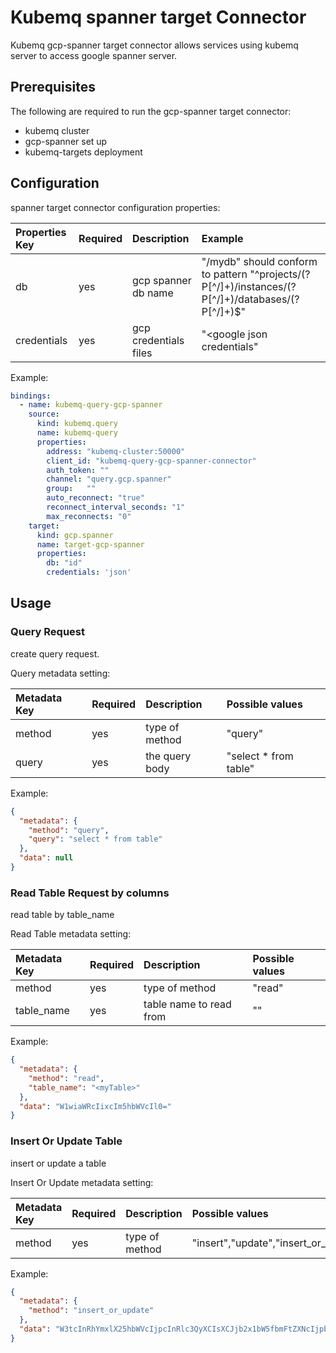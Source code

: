 # Kubemq spanner target Connector

Kubemq gcp-spanner target connector allows services using kubemq server to access google spanner server.

## Prerequisites
The following are required to run the gcp-spanner target connector:

- kubemq cluster
- gcp-spanner set up
- kubemq-targets deployment

## Configuration

spanner target connector configuration properties:

| Properties Key | Required | Description                                | Example                         |
|:---------------|:---------|:-------------------------------------------|:--------------------------------|
| db             | yes      | gcp spanner db name                        | "<googleurl>/mydb"  should conform to pattern "^projects/(?P<project>[^/]+)/instances/(?P<instance>[^/]+)/databases/(?P<database>[^/]+)$"            |
| credentials    | yes      | gcp credentials files                      | "<google json credentials"      |

Example:

```yaml
bindings:
  - name: kubemq-query-gcp-spanner
    source:
      kind: kubemq.query
      name: kubemq-query
      properties:
        address: "kubemq-cluster:50000"
        client_id: "kubemq-query-gcp-spanner-connector"
        auth_token: ""
        channel: "query.gcp.spanner"
        group:   ""
        auto_reconnect: "true"
        reconnect_interval_seconds: "1"
        max_reconnects: "0"
    target:
      kind: gcp.spanner
      name: target-gcp-spanner
      properties:
        db: "id"
        credentials: 'json'

```

## Usage

### Query Request

create query request.

Query metadata setting:

| Metadata Key | Required | Description                  | Possible values       |
|:-------------|:---------|:-----------------------------|:----------------------|
| method       | yes      | type of method               | "query"               |
| query        | yes      | the query body               | "select * from table" |


Example:

```json
{
  "metadata": {
    "method": "query",
    "query": "select * from table"
  },
  "data": null
}
```


### Read Table Request by columns

read table by table_name

Read Table metadata setting:

| Metadata Key | Required | Description               | Possible values                         |
|:-------------|:---------|:--------------------------|:----------------------------------------|
| method       | yes      | type of method            | "read"                                  |
| table_name   | yes      | table name to read from   | "<your data set ID>"                    |


Example:

```json
{
  "metadata": {
    "method": "read",
    "table_name": "<myTable>"
  },
  "data": "W1wiaWRcIixcIm5hbWVcIl0="
}
```

### Insert Or Update Table

insert or update a table

Insert Or Update metadata setting:

| Metadata Key | Required | Description                     | Possible values                         |
|:-------------|:---------|:--------------------------------|:----------------------------------------|
| method       | yes      | type of method                  | "insert","update","insert_or_update"    |


Example:

```json
{
  "metadata": {
    "method": "insert_or_update"
  },
  "data": "W3tcInRhYmxlX25hbWVcIjpcInRlc3QyXCIsXCJjb2x1bW5fbmFtZXNcIjpbXCJpZFwiLFwibmFtZVwiXSxcImNvbHVtbl92YWx1ZXNcIjpbMTcsXCJuYW1lMVwiXSxcImNvbHVtbl90eXBlXCI6W1wiSU5UNjRcIixcIlNUUklOR1wiXX0se1widGFibGVfbmFtZVwiOlwidGVzdDJcIixcImNvbHVtbl9uYW1lc1wiOltcImlkXCIsXCJuYW1lXCJdLFwiY29sdW1uX3ZhbHVlc1wiOlsxOCxcIm5hbWUyXCJdLFwiY29sdW1uX3R5cGVcIjpbXCJJTlQ2NFwiLFwiU1RSSU5HXCJdfV0="
}
```

